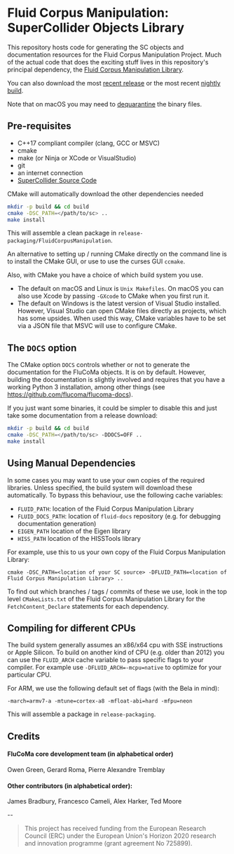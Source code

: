 # Fluid Corpus Manipulation: SuperCollider Objects Library

This repository hosts code for generating the SC objects and documentation resources for the Fluid Corpus Manipulation Project. Much of the actual code that does the exciting stuff lives in this repository's principal dependency, the [Fluid Corpus Manipulation Library](https://github.com/flucoma/flucoma-core).


You can also download the most [recent release](https://learn.flucoma.org/installation/sc) or the most recent [nightly build](https://github.com/flucoma/flucoma-sc/releases/tag/nightly).

Note that on macOS you may need to [dequarantine](https://learn.flucoma.org/installation/sc#step-3-dequarantine-scx-extensions) the binary files.

## Pre-requisites


* C++17 compliant compiler (clang, GCC or MSVC)
* cmake 
* make (or Ninja or XCode or VisualStudio)
* git 
* an internet connection 
* [SuperCollider Source Code](https://github.com/supercollider/supercollider)

CMake will automatically download the other dependencies needed

```bash
mkdir -p build && cd build
cmake -DSC_PATH=</path/to/sc> ..
make install
```

This will assemble a clean package in `release-packaging/FluidCorpusManipulation`.

An alternative to setting up / running CMake directly on the command line is to install the CMake GUI, or use to use the curses GUI `ccmake`.

Also, with CMake you have a choice of which build system you use.

- The default on macOS and Linux is `Unix Makefiles`. On macOS you can also use Xcode by passing `-GXcode` to CMake when you first run it.
- The default on Windows is the latest version of Visual Studio installed. However, Visual Studio can open CMake files directly as projects, which has some upsides. When used this way, CMake variables have to be set via a JSON file that MSVC will use to configure CMake.
## The `DOCS` option 
The CMake option `DOCS` controls whether or not to generate the documentation for the FluCoMa objects. It is on by default. However, building the documentation is slightly involved and requires that you have a working Python 3 installation, among other things (see https://github.com/flucoma/flucoma-docs). 

If you just want some binaries, it could be simpler to disable this and just take some documentation from a release download:

```bash
mkdir -p build && cd build
cmake -DSC_PATH=</path/to/sc> -DDOCS=OFF ..
make install
```









## Using Manual Dependencies

In some cases you may want to use your own copies of the required libraries. Unless specified, the build system will download these automatically. To bypass this behaviour, use the following cache variables:

- `FLUID_PATH`: location of the Fluid Corpus Manipulation Library
- `FLUID_DOCS_PATH`: location of `fluid-docs` repository (e.g. for debugging documentation generation)
- `EIGEN_PATH` location of the Eigen library
- `HISS_PATH` location of the HISSTools library

For example, use this to us your own copy of the Fluid Corpus Manipulation Library:

```
cmake -DSC_PATH=<location of your SC source> -DFLUID_PATH=<location of Fluid Corpus Manipulation Library> ..
```

To find out which branches / tags / commits of these we use, look in the top level `CMakeLists.txt` of the Fluid Corpus Manipulation Library for the `FetchContent_Declare` statements for each dependency.


## Compiling for different CPUs

The build system generally assumes an x86/x64 cpu with SSE instructions or Apple Silicon. To build on another kind of CPU (e.g. older than 2012) you can use the `FLUID_ARCH` cache variable to pass specific flags to your compiler. For example use `-DFLUID_ARCH=-mcpu=native` to optimize for your particular CPU.

For ARM, we use the following default set of flags (with the Bela in mind):

```
-march=armv7-a -mtune=cortex-a8 -mfloat-abi=hard -mfpu=neon
```

This will assemble a package in `release-packaging`.

## Credits
#### FluCoMa core development team (in alphabetical order)
Owen Green, Gerard Roma, Pierre Alexandre Tremblay

#### Other contributors (in alphabetical order):
James Bradbury, Francesco Cameli, Alex Harker, Ted Moore

--

> This project has received funding from the European Research Council (ERC) under the European Union's Horizon 2020 research and innovation programme (grant agreement No 725899).
